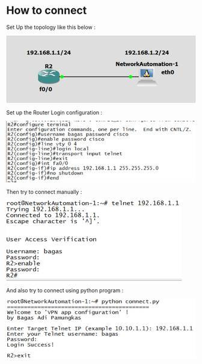 # How to connect
<p>Set Up the topology like this below : </p>
<img src="login_telnet_topology.PNG">
<p>Set up the Router Login configuration : </p>
<img src="login_telnet.PNG">
<p>Then try to connect manually : </p>
<img src="login_telnet_manual.PNG">
<p>And also try to connect using python program : </p>
<img src="login_telnet_program.PNG">